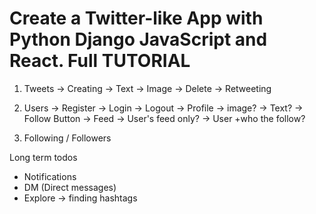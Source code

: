 <h1>Create a Twitter-like App with Python Django JavaScript and React. Full TUTORIAL</h1>

1. Tweets
    -> Creating
        -> Text
        -> Image
    -> Delete
    -> Retweeting

2. Users
    -> Register
    -> Login
    -> Logout
    -> Profile
        -> image?
        -> Text?
        -> Follow Button
    -> Feed 
        -> User's feed only?
        -> User +who the follow?


3. Following / Followers

Long term todos
- Notifications
- DM (Direct messages)
- Explore -> finding hashtags
